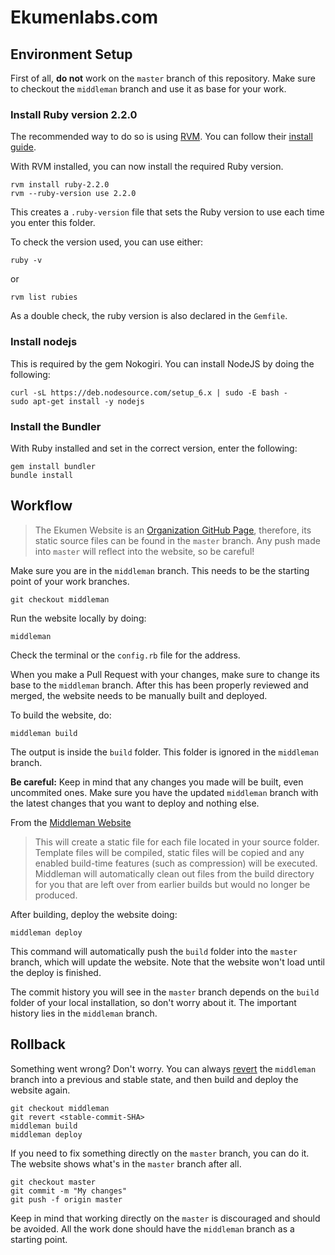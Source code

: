 # Ekumenlabs.com

## Environment Setup

First of all, **do not** work on the `master` branch of this repository. Make sure to checkout the `middleman` branch and use it as base for your work.

### Install **Ruby version 2.2.0**

The recommended way to do so is using [RVM](https://rvm.io/). You can follow their [install guide](https://rvm.io/rvm/install).

With RVM installed, you can now install the required Ruby version.

```
rvm install ruby-2.2.0
rvm --ruby-version use 2.2.0
```

This creates a `.ruby-version` file that sets the Ruby version to use each time you enter this folder.

To check the version used, you can use either:

```
ruby -v
```
or
```
rvm list rubies
```

As a double check, the ruby version is also declared in the `Gemfile`.

### Install nodejs

This is required by the gem Nokogiri. You can install NodeJS by doing the following:

```
curl -sL https://deb.nodesource.com/setup_6.x | sudo -E bash -
sudo apt-get install -y nodejs
```

### Install the Bundler

With Ruby installed and set in the correct version, enter the following:

```
gem install bundler
bundle install
```

## Workflow

> The Ekumen Website is an [Organization GitHub Page](https://help.github.com/articles/user-organization-and-project-pages/), therefore, its static source files can be found in the `master` branch. Any push made into `master` will reflect into the website, so be careful!

Make sure you are in the `middleman` branch. This needs to be the starting point of your work branches.

```
git checkout middleman
```

Run the website locally by doing:

```
middleman
```

Check the terminal or the `config.rb` file for the address.

When you make a Pull Request with your changes, make sure to change its base to the `middleman` branch. After this has been properly reviewed and merged, the website needs to be manually built and deployed.

To build the website, do:

```
middleman build
```

The output is inside the `build` folder. This folder is ignored in the `middleman` branch.

**Be careful:** Keep in mind that any changes you made will be built, even uncommited ones. Make sure you have the updated `middleman` branch with the latest changes that you want to deploy and nothing else.

From the [Middleman Website](https://middlemanapp.com/basics/build-and-deploy)
> This will create a static file for each file located in your source folder. Template files will be compiled, static files will be copied and any enabled build-time features (such as compression) will be executed. Middleman will automatically clean out files from the build directory for you that are left over from earlier builds but would no longer be produced.

After building, deploy the website doing:

```
middleman deploy
```

This command will automatically push the `build` folder into the `master` branch, which will update the website. Note that the website won't load until the deploy is finished.

The commit history you will see in the `master` branch depends on the `build` folder of your local installation, so don't worry about it. The important history lies in the `middleman` branch.

## Rollback

Something went wrong? Don't worry. You can always [revert](https://github.com/blog/2019-how-to-undo-almost-anything-with-git) the `middleman` branch into a previous and stable state, and then build and deploy the website again.

```
git checkout middleman
git revert <stable-commit-SHA>
middleman build
middleman deploy
```

If you need to fix something directly on the `master` branch, you can do it. The website shows what's in the `master` branch after all.

```
git checkout master
git commit -m "My changes"
git push -f origin master
```

Keep in mind that working directly on the `master` is discouraged and should be avoided. All the work done should have the `middleman` branch as a starting point.
